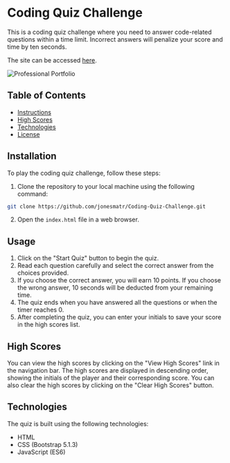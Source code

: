 # Coding Quiz Challenge

This is a coding quiz challenge where you need to answer code-related questions within a time limit. Incorrect answers will penalize your score and time by ten seconds.

The site can be accessed [here](https://jonesmatr.github.io/Coding-Quiz-Challenge/).

![Professional Portfolio](./images/Website-Screenshot.jpg)

## Table of Contents
- [Instructions](#instructions)
- [High Scores](#high-scores)
- [Technologies](#technologies)
- [License](#license)

## Installation

To play the coding quiz challenge, follow these steps:

1. Clone the repository to your local machine using the following command:
```bash
git clone https://github.com/jonesmatr/Coding-Quiz-Challenge.git
``` 
2. Open the `index.html` file in a web browser.

## Usage

1. Click on the "Start Quiz" button to begin the quiz.
2. Read each question carefully and select the correct answer from the choices provided.
3. If you choose the correct answer, you will earn 10 points. If you choose the wrong answer, 10 seconds will be deducted from your remaining time.
4. The quiz ends when you have answered all the questions or when the timer reaches 0.
5. After completing the quiz, you can enter your initials to save your score in the high scores list.

## High Scores

You can view the high scores by clicking on the "View High Scores" link in the navigation bar. The high scores are displayed in descending order, showing the initials of the player and their corresponding score. You can also clear the high scores by clicking on the "Clear High Scores" button.

## Technologies

The quiz is built using the following technologies:

- HTML
- CSS (Bootstrap 5.1.3)
- JavaScript (ES6)

